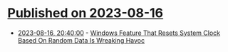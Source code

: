 # [Published on 2023-08-16](index.md)

* [2023-08-16, 20:40:00](https://tech.slashdot.org/story/23/08/16/2038232/windows-feature-that-resets-system-clock-based-on-random-data-is-wreaking-havoc?utm_source=rss1.0mainlinkanon&utm_medium=feed) - [Windows Feature That Resets System Clock Based On Random Data Is Wreaking Havoc](https://tech.slashdot.org/story/23/08/16/2038232/windows-feature-that-resets-system-clock-based-on-random-data-is-wreaking-havoc?utm_source=rss1.0mainlinkanon&utm_medium=feed)
